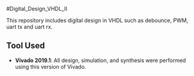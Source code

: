 #Digital_Design_VHDL_II

This repository includes digital design in VHDL such as debounce, PWM, uart tx and uart rx.

## Tool Used

- **Vivado 2019.1**: All design, simulation, and synthesis were performed using this version of Vivado.
